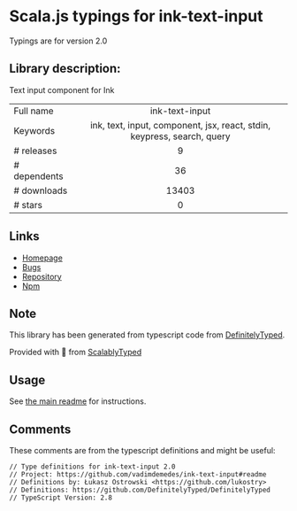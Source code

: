 
# Scala.js typings for ink-text-input

Typings are for version 2.0

## Library description:
Text input component for Ink

|                    |                 |
| ------------------ | :-------------: |
| Full name          | ink-text-input |
| Keywords           | ink, text, input, component, jsx, react, stdin, keypress, search, query |
| # releases         | 9 |
| # dependents       | 36 |
| # downloads        | 13403 |
| # stars            | 0 |

## Links
- [Homepage](https://github.com/vadimdemedes/ink-text-input#readme)
- [Bugs](https://github.com/vadimdemedes/ink-text-input/issues)
- [Repository](https://github.com/vadimdemedes/ink-text-input)
- [Npm](https://www.npmjs.com/package/ink-text-input)
    


## Note
This library has been generated from typescript code from [DefinitelyTyped](https://definitelytyped.org).

Provided with :purple_heart: from [ScalablyTyped](https://github.com/oyvindberg/ScalablyTyped)

## Usage
See [the main readme](../../readme.md) for instructions.

## Comments

These comments are from the typescript definitions and might be useful:
```
// Type definitions for ink-text-input 2.0
// Project: https://github.com/vadimdemedes/ink-text-input#readme
// Definitions by: Łukasz Ostrowski <https://github.com/lukostry>
// Definitions: https://github.com/DefinitelyTyped/DefinitelyTyped
// TypeScript Version: 2.8

```

